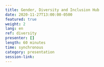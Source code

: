 ```yaml
---
title: Gender, Diversity and Inclusion Hub
date: 2020-11-27T13:00:00-0500
featured: true
weight: 2
lang: en
ref: diversity
presenter: []
length: 60 minutes
time: synchronous
category: presentation
session-link:
---
```

